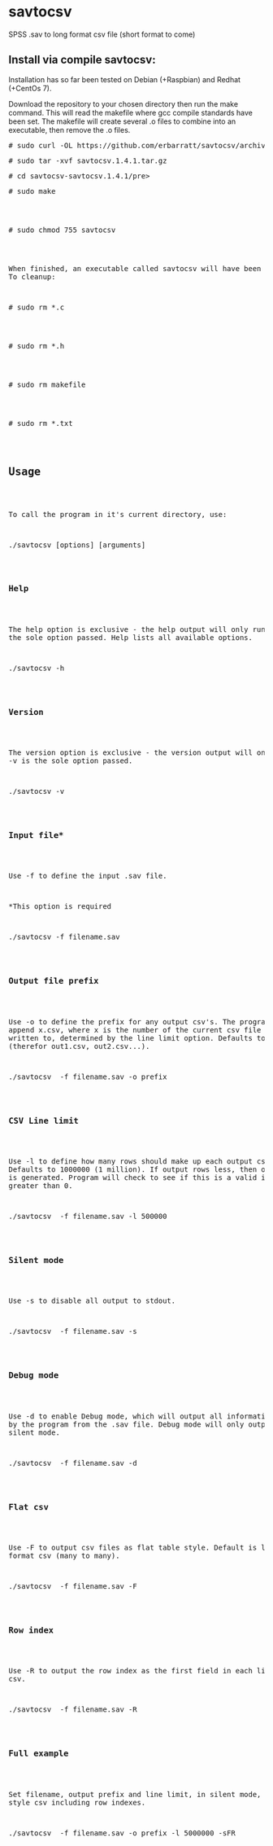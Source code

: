 # savtocsv
SPSS .sav to long format csv file (short format to come)

<h2>Install via compile savtocsv:</h2>

Installation has so far been tested on Debian (+Raspbian) and Redhat (+CentOs 7).

Download the repository to your chosen directory then run the make command. This will read the makefile where gcc compile standards have been set. The makefile will create several .o files to combine into an executable, then remove the .o files.

<pre># sudo curl -OL https://github.com/erbarratt/savtocsv/archive/refs/tags/savtocsv.1.4.1.tar.gz</pre>
<pre># sudo tar -xvf savtocsv.1.4.1.tar.gz</pre>
<pre># cd savtocsv-savtocsv.1.4.1/pre>
<pre># sudo make</pre>
<pre># sudo chmod 755 savtocsv</pre>

When finished, an executable called savtocsv will have been created. To cleanup:

<pre># sudo rm *.c</pre>
<pre># sudo rm *.h</pre>
<pre># sudo rm makefile</pre>
<pre># sudo rm *.txt</pre>

<h2>Usage</h2>

To call the program in it's current directory, use:

<pre>./savtocsv [options] [arguments]</pre>

<h3>Help</h3>

The help option is exclusive - the help output will only run if -h is the sole option passed. Help lists all available options.

<pre>./savtocsv -h</pre>

<h3>Version</h3>

The version option is exclusive - the version output will only run if -v is the sole option passed.

<pre>./savtocsv -v</pre>

<h3>Input file*</h3>

Use -f to define the input .sav file.

*This option is required

<pre>./savtocsv -f filename.sav</pre>

<h3>Output file prefix</h3>

Use -o to define the prefix for any output csv's. The program will append x.csv, where x is the number of the current csv file being written to, determined by the line limit option. Defaults to "out" (therefor out1.csv, out2.csv...).

<pre>./savtocsv  -f filename.sav -o prefix</pre>

<h3>CSV Line limit</h3>

Use -l to define how many rows should make up each output csv. Defaults to 1000000 (1 million). If output rows less, then only one file is generated. Program will check to see if this is a valid integer greater than 0.

<pre>./savtocsv  -f filename.sav -l 500000</pre>

<h3>Silent mode</h3>

Use -s to disable all output to stdout.

<pre>./savtocsv  -f filename.sav -s</pre>

<h3>Debug mode</h3>

Use -d to enable Debug mode, which will output all information read by the program from the .sav file. Debug mode will only output if not in silent mode.

<pre>./savtocsv  -f filename.sav -d</pre>

<h3>Flat csv</h3>

Use -F to output csv files as flat table style. Default is long format csv (many to many).

<pre>./savtocsv  -f filename.sav -F</pre>

<h3>Row index</h3>

Use -R to output the row index as the first field in each line of the csv.

<pre>./savtocsv  -f filename.sav -R</pre>

<h3>Full example</h3>

Set filename, output prefix and line limit, in silent mode, as a flat style csv including row indexes.

<pre>./savtocsv  -f filename.sav -o prefix -l 5000000 -sFR</pre>
